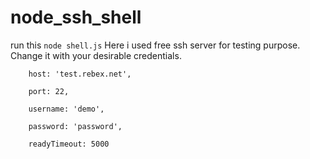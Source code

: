 # node_ssh_shell
run this ```node shell.js```
Here i used free ssh server for testing purpose. Change it with your desirable credentials.

```plaintext
    host: 'test.rebex.net',

    port: 22,

    username: 'demo',

    password: 'password',

    readyTimeout: 5000 
    
